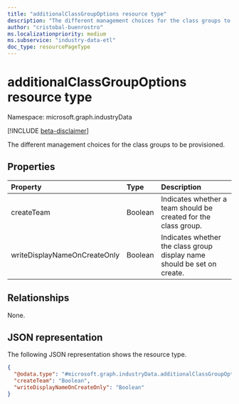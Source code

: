 ```yaml
---
title: "additionalClassGroupOptions resource type"
description: "The different management choices for the class groups to be provisioned."
author: "cristobal-buenrostro"
ms.localizationpriority: medium
ms.subservice: "industry-data-etl"
doc_type: resourcePageType
---
```


# additionalClassGroupOptions resource type

Namespace: microsoft.graph.industryData

[!INCLUDE [beta-disclaimer](../../includes/beta-disclaimer.md)]

The different management choices for the class groups to be provisioned.

## Properties

| Property                     | Type    | Description                                                            |
| :--------------------------- | :------ | :--------------------------------------------------------------------- |
| createTeam                   | Boolean | Indicates whether a team should be created for the class group.        |
| writeDisplayNameOnCreateOnly | Boolean | Indicates whether the class group display name should be set on create. |

## Relationships

None.

## JSON representation

The following JSON representation shows the resource type.

<!-- {
  "blockType": "resource",
  "@odata.type": "microsoft.graph.industryData.additionalClassGroupOptions"
}
-->

```json
{
  "@odata.type": "#microsoft.graph.industryData.additionalClassGroupOptions",
  "createTeam": "Boolean",
  "writeDisplayNameOnCreateOnly": "Boolean"
}
```
